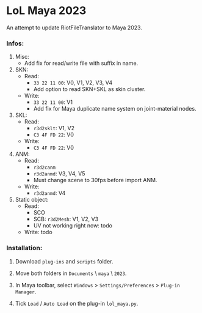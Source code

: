 # LoL Maya 2023
An attempt to update RiotFileTranslator to Maya 2023.

### Infos:
1. Misc:
    - Add fix for read/write file with suffix in name.
2. SKN: 
    - Read: 
        - `33 22 11 00`: V0, V1, V2, V3, V4
        - Add option to read SKN+SKL as skin cluster.
    - Write: 
        - `33 22 11 00`: V1
        - Add fix for Maya duplicate name system on joint-material nodes.
3. SKL:
    - Read: 
        - `r3d2sklt`: V1, V2
        - `C3 4F FD 22`: V0
    - Write:
        - `C3 4F FD 22`: V0
4. ANM:
    - Read: 
        - `r3d2canm`
        - `r3d2anmd`: V3, V4, V5
        - Must change scene to 30fps before import ANM.
    - Write:
        - `r3d2anmd`: V4
5. Static object:
    - Read:
        - SCO 
        - SCB: `r3d2Mesh`: V1, V2, V3
        - UV not working right now: todo
    - Write: todo



### Installation:

1. Download `plug-ins` and `scripts` folder.

2. Move both folders in `Documents` \ `maya` \ `2023`.

3. In Maya toolbar, select `Windows` > `Settings/Preferences` > `Plug-in Manager`.

4. Tick `Load` / `Auto Load` on the plug-in `lol_maya.py`.
